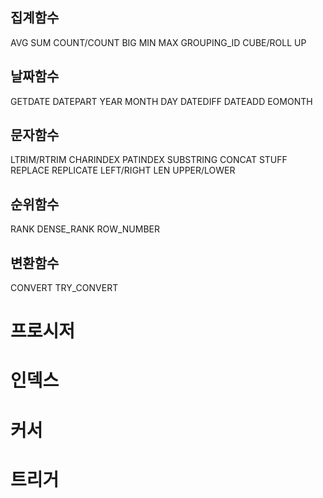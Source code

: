 ## 집계함수
AVG
SUM
COUNT/COUNT BIG
MIN
MAX
GROUPING_ID
CUBE/ROLL UP

## 날짜함수
GETDATE
DATEPART
YEAR
MONTH
DAY
DATEDIFF
DATEADD
EOMONTH

## 문자함수
LTRIM/RTRIM
CHARINDEX
PATINDEX
SUBSTRING
CONCAT
STUFF
REPLACE
REPLICATE
LEFT/RIGHT
LEN
UPPER/LOWER

## 순위함수
RANK
DENSE_RANK
ROW_NUMBER

## 변환함수
CONVERT
TRY_CONVERT

# 프로시저
# 인덱스
# 커서
# 트리거